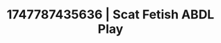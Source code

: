 ---
categories:
- Glory hole
- Flushed cheeks
- Sensory play
- MILF
- Lip biting
image: /assets/images/1747787435636.jpg
layout: post
seo:
  description: Featured content with premium ABDL Play, Scat Fetish. HD images available.
  keywords: ABDL Play, Scat Fetish
  og_image: /assets/images/1747787435636.jpg
  schema_type: VisualArtwork
tags:
- ABDL Play
- '#1747787435636'
- Scat Fetish
title: 1747787435636 | Scat Fetish ABDL Play
---